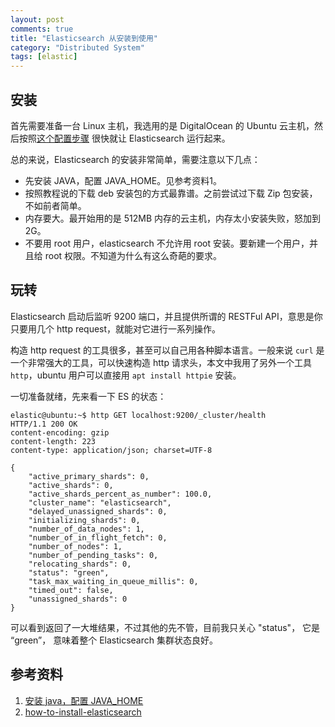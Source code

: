 ```yaml
---
layout: post
comments: true
title: "Elasticsearch 从安装到使用"
category: "Distributed System"
tags: [elastic]
---
```


## 安装

首先需要准备一台 Linux 主机，我选用的是 DigitalOcean 的 Ubuntu 云主机，然后按照[这个配置步骤](https://www.digitalocean.com/community/tutorials/how-to-install-and-configure-elasticsearch-on-ubuntu-16-04) 很快就让 Elasticsearch 运行起来。

总的来说，Elasticsearch 的安装非常简单，需要注意以下几点：

- 先安装 JAVA，配置 JAVA_HOME。见参考资料1。
- 按照教程说的下载 deb 安装包的方式最靠谱。之前尝试过下载 Zip 包安装，不如前者简单。
- 内存要大。最开始用的是 512MB 内存的云主机，内存太小安装失败，怒加到2G。
- 不要用 root 用户，elasticsearch 不允许用 root 安装。要新建一个用户，并且给 root 权限。不知道为什么有这么奇葩的要求。


## 玩转

Elasticsearch 启动后监听 9200 端口，并且提供所谓的 RESTFul API，意思是你只要用几个 http request，就能对它进行一系列操作。

构造 http request 的工具很多，甚至可以自己用各种脚本语言。一般来说 `curl` 是一个非常强大的工具，可以快速构造 http 请求头，本文中我用了另外一个工具 `http`，ubuntu 用户可以直接用 `apt install httpie` 安装。 

一切准备就绪，先来看一下 ES 的状态：

```
elastic@ubuntu:~$ http GET localhost:9200/_cluster/health
HTTP/1.1 200 OK
content-encoding: gzip
content-length: 223
content-type: application/json; charset=UTF-8

{
    "active_primary_shards": 0,
    "active_shards": 0,
    "active_shards_percent_as_number": 100.0,
    "cluster_name": "elasticsearch",
    "delayed_unassigned_shards": 0,
    "initializing_shards": 0,
    "number_of_data_nodes": 1,
    "number_of_in_flight_fetch": 0,
    "number_of_nodes": 1,
    "number_of_pending_tasks": 0,
    "relocating_shards": 0,
    "status": "green",
    "task_max_waiting_in_queue_millis": 0,
    "timed_out": false,
    "unassigned_shards": 0
}

```

可以看到返回了一大堆结果，不过其他的先不管，目前我只关心 "status"， 它是 “green”， 意味着整个 Elasticsearch 集群状态良好。


## 参考资料
1. [安装 java，配置 JAVA_HOME](https://www.digitalocean.com/community/tutorials/how-to-install-java-with-apt-get-on-debian-8)
2. [how-to-install-elasticsearch](https://www.digitalocean.com/community/tutorials/how-to-install-and-configure-elasticsearch-on-ubuntu-16-04)

